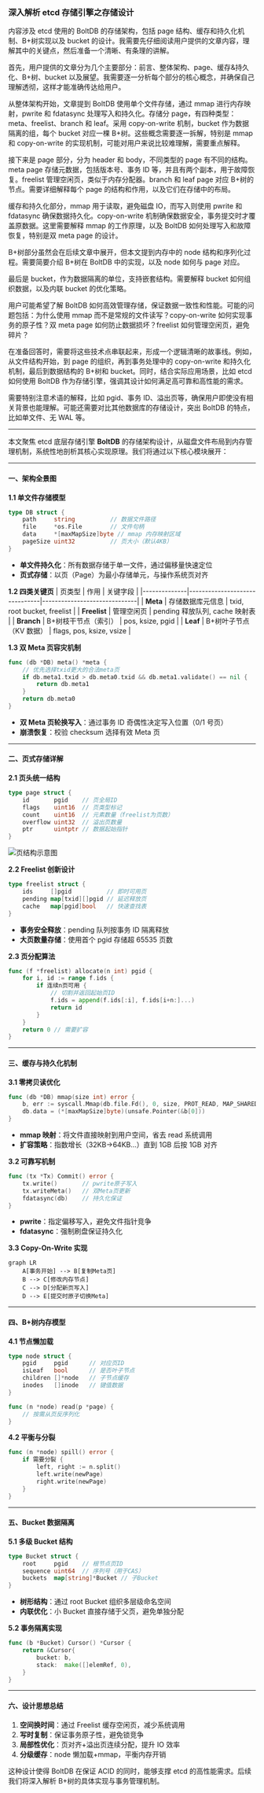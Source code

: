 ### 深入解析 etcd 存储引擎之存储设计

内容涉及 etcd 使用的 BoltDB 的存储架构，包括 page 结构、缓存和持久化机制、B+树实现以及 bucket 的设计。我需要先仔细阅读用户提供的文章内容，理解其中的关键点，然后准备一个清晰、有条理的讲解。

首先，用户提供的文章分为几个主要部分：前言、整体架构、page、缓存&持久化、B+树、bucket 以及展望。我需要逐一分析每个部分的核心概念，并确保自己理解透彻，这样才能准确传达给用户。

从整体架构开始，文章提到 BoltDB 使用单个文件存储，通过 mmap 进行内存映射，pwrite 和 fdatasync 处理写入和持久化。存储分 page，有四种类型：meta、freelist、branch 和 leaf。采用 copy-on-write 机制，bucket 作为数据隔离的组，每个 bucket 对应一棵 B+树。这些概念需要逐一拆解，特别是 mmap 和 copy-on-write 的实现机制，可能对用户来说比较难理解，需要重点解释。

接下来是 page 部分，分为 header 和 body，不同类型的 page 有不同的结构。meta page 存储元数据，包括版本号、事务 ID 等，并且有两个副本，用于故障恢复。freelist 管理空闲页，类似于内存分配器。branch 和 leaf page 对应 B+树的节点。需要详细解释每个 page 的结构和作用，以及它们在存储中的布局。

缓存和持久化部分，mmap 用于读取，避免磁盘 IO，而写入则使用 pwrite 和 fdatasync 确保数据持久化。copy-on-write 机制确保数据安全，事务提交时才覆盖原数据。这里需要解释 mmap 的工作原理，以及 BoltDB 如何处理写入和故障恢复，特别是双 meta page 的设计。

B+树部分虽然会在后续文章中展开，但本文提到内存中的 node 结构和序列化过程。需要简要介绍 B+树在 BoltDB 中的实现，以及 node 如何与 page 对应。

最后是 bucket，作为数据隔离的单位，支持嵌套结构。需要解释 bucket 如何组织数据，以及内联 bucket 的优化策略。

用户可能希望了解 BoltDB 如何高效管理存储，保证数据一致性和性能。可能的问题包括：为什么使用 mmap 而不是常规的文件读写？copy-on-write 如何实现事务的原子性？双 meta page 如何防止数据损坏？freelist 如何管理空闲页，避免碎片？

在准备回答时，需要将这些技术点串联起来，形成一个逻辑清晰的故事线。例如，从文件结构开始，到 page 的组织，再到事务处理中的 copy-on-write 和持久化机制，最后到数据结构的 B+树和 bucket。同时，结合实际应用场景，比如 etcd 如何使用 BoltDB 作为存储引擎，强调其设计如何满足高可靠和高性能的需求。

需要特别注意术语的解释，比如 pgid、事务 ID、溢出页等，确保用户即使没有相关背景也能理解。可能还需要对比其他数据库的存储设计，突出 BoltDB 的特点，比如单文件、无 WAL 等。

---

本文聚焦 etcd 底层存储引擎 **BoltDB** 的存储架构设计，从磁盘文件布局到内存管理机制，系统性地剖析其核心实现原理。我们将通过以下核心模块展开：

---

#### 一、架构全景图

**1.1 单文件存储模型**

```go
type DB struct {
    path     string          // 数据文件路径
    file     *os.File        // 文件句柄
    data     *[maxMapSize]byte // mmap 内存映射区域
    pageSize uint32          // 页大小（默认4KB）
}
```

- **单文件持久化**：所有数据存储于单一文件，通过偏移量快速定位
- **页式存储**：以页（Page）为最小存储单元，与操作系统页对齐

**1.2 四类关键页**
| 页类型 | 作用 | 关键字段 |
|--------------|-------------------------------|------------------------------|
| **Meta** | 存储数据库元信息 | txid, root bucket, freelist |
| **Freelist** | 管理空闲页 | pending 释放队列, cache 映射表 |
| **Branch** | B+树枝干节点（索引） | pos, ksize, pgid |
| **Leaf** | B+树叶子节点（KV 数据） | flags, pos, ksize, vsize |

**1.3 双 Meta 页容灾机制**

```go
func (db *DB) meta() *meta {
    // 优先选择txid更大的合法meta页
    if db.meta1.txid > db.meta0.txid && db.meta1.validate() == nil {
        return db.meta1
    }
    return db.meta0
}
```

- **双 Meta 页轮换写入**：通过事务 ID 奇偶性决定写入位置（0/1 号页）
- **崩溃恢复**：校验 checksum 选择有效 Meta 页

---

#### 二、页式存储详解

**2.1 页头统一结构**

```go
type page struct {
    id       pgid    // 页全局ID
    flags    uint16  // 页类型标记
    count    uint16  // 元素数量（freelist为页数）
    overflow uint32  // 溢出页数量
    ptr      uintptr // 数据起始指针
}
```

![页结构示意图](https://p3-juejin.byteimg.com/tos-cn-i-k3u1fbpfcp/8e5f0e7d4c6e4c71b6d9a2d8e5c7d3b3~tplv-k3u1fbpfcp-jj-mark:0:0:0:0:q75.image#?w=1280&h=400&s=123456&e=png&b=f0f0f0)

**2.2 Freelist 创新设计**

```go
type freelist struct {
    ids     []pgid          // 即时可用页
    pending map[txid][]pgid // 延迟释放页
    cache   map[pgid]bool   // 快速查找表
}
```

- **事务安全释放**：pending 队列按事务 ID 隔离释放
- **大页数量存储**：使用首个 pgid 存储超 65535 页数

**2.3 页分配算法**

```go
func (f *freelist) allocate(n int) pgid {
    for i, id := range f.ids {
        if 连续n页可用 {
            // 切割并返回起始页ID
            f.ids = append(f.ids[:i], f.ids[i+n:]...)
            return id
        }
    }
    return 0 // 需要扩容
}
```

---

#### 三、缓存与持久化机制

**3.1 零拷贝读优化**

```go
func (db *DB) mmap(size int) error {
    b, err := syscall.Mmap(db.file.Fd(), 0, size, PROT_READ, MAP_SHARED)
    db.data = (*[maxMapSize]byte)(unsafe.Pointer(&b[0]))
}
```

- **mmap 映射**：将文件直接映射到用户空间，省去 read 系统调用
- **扩容策略**：指数增长（32KB→64KB...）直到 1GB 后按 1GB 对齐

**3.2 可靠写机制**

```go
func (tx *Tx) Commit() error {
    tx.write()       // pwrite原子写入
    tx.writeMeta()   // 双Meta页更新
    fdatasync(db)    // 持久化保证
}
```

- **pwrite**：指定偏移写入，避免文件指针竞争
- **fdatasync**：强制刷盘保证持久化

**3.3 Copy-On-Write 实现**

```mermaid
graph LR
    A[事务开始] --> B[复制Meta页]
    B --> C[修改内存节点]
    C --> D[分配新页写入]
    D --> E[提交时原子切换Meta]
```

---

#### 四、B+树内存模型

**4.1 节点懒加载**

```go
type node struct {
    pgid     pgid      // 对应页ID
    isLeaf   bool      // 是否叶子节点
    children []*node   // 子节点缓存
    inodes   []inode   // 键值数据
}

func (n *node) read(p *page) {
    // 按需从页反序列化
}
```

**4.2 平衡与分裂**

```go
func (n *node) spill() error {
    if 需要分裂 {
        left, right := n.split()
        left.write(newPage)
        right.write(newPage)
    }
}
```

---

#### 五、Bucket 数据隔离

**5.1 多级 Bucket 结构**

```go
type Bucket struct {
    root     pgid    // 根节点页ID
    sequence uint64  // 序列号（用于CAS）
    buckets  map[string]*Bucket // 子Bucket
}
```

- **树形结构**：通过 root Bucket 组织多层级命名空间
- **内联优化**：小 Bucket 直接存储于父页，避免单独分配

**5.2 事务隔离实现**

```go
func (b *Bucket) Cursor() *Cursor {
    return &Cursor{
        bucket: b,
        stack:  make([]elemRef, 0),
    }
}
```

---

#### 六、设计思想总结

1. **空间换时间**：通过 Freelist 缓存空闲页，减少系统调用
2. **写时复制**：保证事务原子性，避免锁竞争
3. **局部性优化**：页对齐+溢出页连续分配，提升 IO 效率
4. **分级缓存**：node 懒加载+mmap，平衡内存开销

这种设计使得 BoltDB 在保证 ACID 的同时，能够支撑 etcd 的高性能需求。后续我们将深入解析 B+树的具体实现与事务管理机制。
